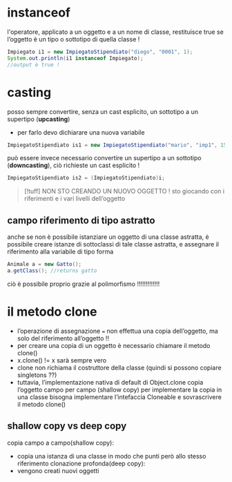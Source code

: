# instanceof
l'operatore, applicato a un oggetto e a un nome di classe, restituisce true se l’oggetto è un tipo o sottotipo di quella classe !
```java
Impiegato i1 = new ImpiegatoStipendiato("diego", "0001", 1);
System.out.println(i1 instanceof Impiegato);
//output è true !
```

# casting 
posso sempre convertire, senza un cast esplicito, un sottotipo a un supertipo (**upcasting**)
- per farlo devo dichiarare una nuova variabile
```java
ImpiegatoStipendiato is1 = new ImpiegatoStipendiato("mario", "imp1", 1500);
```
può essere invece necessario convertire un supertipo a un sottotipo (**downcasting**), ciò richieste un cast esplicito !
```java
ImpiegatoStipendiato is2 = (ImpiegatoStipendiato)i;
```
>[!tuff] NON STO CREANDO UN NUOVO OGGETTO !
>sto giocando con i riferimenti e i vari livelli dell’oggetto


## campo riferimento di tipo astratto
anche se non è possibile istanziare un oggetto di una classe astratta, è possibile creare istanze di sottoclassi di tale classe astratta, e assegnare il riferimento alla variabile di tipo forma
```java
Animale a = new Gatto();
a.getClass(); //returns gatto
```
ciò è possibile proprio grazie al polimorfismo !!!!!!!!!!!!!


# il metodo clone
- l’operazione di assegnazione `=` non effettua una copia dell’oggetto, ma solo del riferimento all’oggetto !!
- per creare una copia di un oggetto è necessario chiamare il metodo clone()
- x.clone() != x sarà sempre vero 
- clone non richiama il costruttore della classe (quindi si possono copiare singletons ??)
- tuttavia, l’implementazione nativa di default di Object.clone copia l’oggetto campo per campo (shallow copy)
per implementare la copia in una classe bisogna implementare l’intefaccia Cloneable e sovrascrivere il metodo clone()
## shallow copy vs deep copy
copia campo a campo(shallow copy):
- copia una istanza di una classe in modo che punti però allo stesso riferimento 
clonazione profonda(deep copy):
- vengono creati nuovi oggetti 
